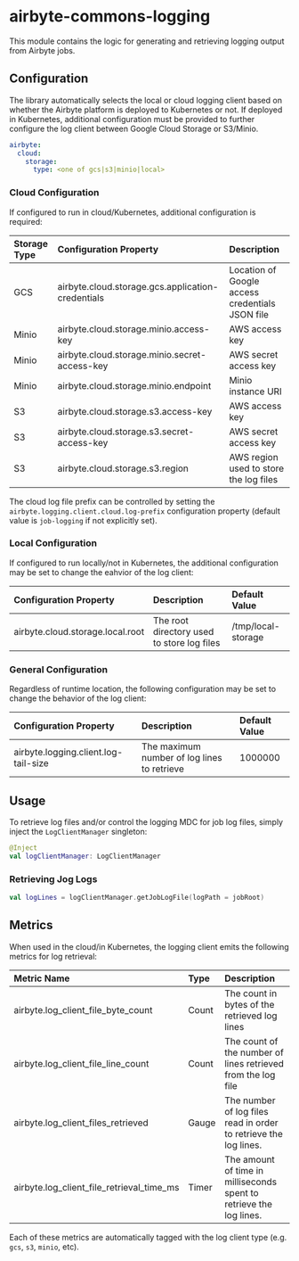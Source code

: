 # airbyte-commons-logging

This module contains the logic for generating and retrieving logging output from Airbyte jobs.

## Configuration

The library automatically selects the local or cloud logging client based on whether
the Airbyte platform is deployed to Kubernetes or not.  If deployed in Kubernetes, additional
configuration must be provided to further configure the log client between Google Cloud Storage
or S3/Minio.

```yaml
airbyte:
  cloud:
    storage:
      type: <one of gcs|s3|minio|local>
```

### Cloud Configuration

If configured to run in cloud/Kubernetes, additional configuration is required:

| Storage Type | Configuration Property                            | Description                                     |
|:-------------|:--------------------------------------------------|:------------------------------------------------|
| GCS          | airbyte.cloud.storage.gcs.application-credentials | Location of Google access credentials JSON file |
| Minio        | airbyte.cloud.storage.minio.access-key            | AWS access key                                  |
| Minio        | airbyte.cloud.storage.minio.secret-access-key     | AWS secret access key                           |
| Minio        | airbyte.cloud.storage.minio.endpoint              | Minio instance URI                              |
| S3           | airbyte.cloud.storage.s3.access-key               | AWS access key                                  |
| S3           | airbyte.cloud.storage.s3.secret-access-key        | AWS secret access key                           |
| S3           | airbyte.cloud.storage.s3.region                   | AWS region used to store the log files          |

The cloud log file prefix can be controlled by setting the `airbyte.logging.client.cloud.log-prefix` configuration property (default value is `job-logging` if not explicitly set).

### Local Configuration

If configured to run locally/not in Kubernetes, the additional configuration may be set to change the eahvior of the log client:

| Configuration Property                            | Description                                     | Default Value                                               |
|:--------------------------------------------------|:------------------------------------------------|:------------------------------------------------------------|
| airbyte.cloud.storage.local.root | The root directory used to store log files | /tmp/local-storage |

### General Configuration

Regardless of runtime location, the following configuration may be set to change the behavior of the log client:

| Configuration Property                            | Description                                     | Default Value                                               |
|:--------------------------------------------------|:------------------------------------------------|:------------------------------------------------------------|
 | airbyte.logging.client.log-tail-size | The maximum number of log lines to retrieve | 1000000 |

## Usage

To retrieve log files and/or control the logging MDC for job log files, simply inject the `LogClientManager` singleton:

```kotlin
@Inject
val logClientManager: LogClientManager
```

### Retrieving Jog Logs

```kotlin
val logLines = logClientManager.getJobLogFile(logPath = jobRoot)
```

## Metrics

When used in the cloud/in Kubernetes, the logging client emits the following metrics for log retrieval:


| Metric Name                               | Type  | Description                                                         |
|:------------------------------------------|:------|:--------------------------------------------------------------------|
| airbyte.log_client_file_byte_count        | Count | The count in bytes of the retrieved log lines                       |
| airbyte.log_client_file_line_count        | Count | The count of the number of lines retrieved from the log file        |
| airbyte.log_client_files_retrieved        | Gauge | The number of log files read in order to retrieve the log lines.    |
| airbyte.log_client_file_retrieval_time_ms | Timer | The amount of time in milliseconds spent to retrieve the log lines. |

Each of these metrics are automatically tagged with the log client type (e.g. `gcs`, `s3`, `minio`, etc). 